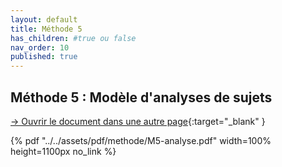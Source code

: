 ```yaml
---
layout: default
title: Méthode 5
has_children: #true ou false
nav_order: 10
published: true
---
```

## Méthode 5 : Modèle d'analyses de sujets

[→ Ouvrir le document dans une autre page](https://drive.google.com/file/d/1pV6TOB2hJXeb-LrPdEp_VQ0eSf_T9egz/view?pli=1){:target="_blank" }

{% pdf "../../assets/pdf/methode/M5-analyse.pdf" width=100% height=1100px no_link %}